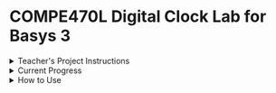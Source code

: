 # COMPE470L Digital Clock Lab for Basys 3

<details>
	<summary> Teacher's Project Instructions </summary>
This lab is to create a digital clock of your own design.  As a minimum, it must display the time on the 7 segment LED display using multiplexing of the digits at a rate of exactly 50Hz (1/50Hz= 20 mS for all 4 digits and each digit must be on for 5 mS = 20 mS/4). You must demonstrate the timing accuracy using the scope or the logic analyzer.  

The minimum design for a C grade must display the time and blink the minutes' digit decimal point once per second (on for 0.5 sec, off for 0.5 sec). You must also allow setting the time using the push buttons and switches. The push buttons and DIP switches may be used however you like, but you must be able to set the hours and minutes.  That represents the  minimum required for a C grade on this lab.  

Other things to add for a grade better than C: push buttons and switches can be used to select optional display of seconds, date, alarm time, snooze, enable/disable features, stopwatch, kitchen countdown timer, audio beep output, or anything else you can think of.

NOTE: This is an individual, one-student per project effort, so you must design and implement this project on your own. You may work with others on debugging.  You may help each other out, but the design and code must be your own, or from your previous lab assignments (and identified as such).   You must also write up this lab in a document, so you should keep written notes as you progress because you will have to include them in your report.
</details>

<details>
	<summary> Current Progress </summary>
	The basic clock features work correctly, at the proper speed.
	Extra Credit features:

	+  AM/PM mode  

	+  Toggle AM/PM mode

</details>

<details>
	<summary> How to Use  </summary>

+ Push center button to swap between Clock mode and Set Time mode.  

+ When in set time mode:  

	+ Push left/right buttons to swap between setting minutes and hours.  

	+ Push up/down buttons to increment and decrement time, respectively.  

+ When Switch SW0 is up, the clock will display in military time (00:00 to 23:59). When the switch is down, the clock will display in AM/PM time (12:00 AM to 11:59 PM).  

	+ LED LD0 is the AM/PM indicator. If LED 0 is on, then the current time is HH:YY PM.  
</details>
